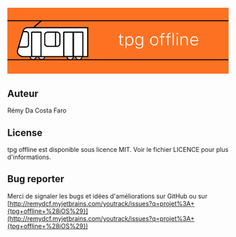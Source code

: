 
![tpg offline logo](banniere.png)

## Auteur

Rémy Da Costa Faro

## License

tpg offline est disponible sous licence MIT. Voir le fichier LICENCE pour plus d'informations.

## Bug reporter

Merci de signaler les bugs et idées d'améliorations sur GitHub ou sur [http://remydcf.myjetbrains.com/youtrack/issues?q=projet%3A+{tpg+offline+%28iOS%29}](http://remydcf.myjetbrains.com/youtrack/issues?q=projet%3A+{tpg+offline+%28iOS%29})
